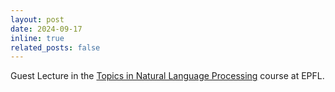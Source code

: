 ```yaml
---
layout: post
date: 2024-09-17
inline: true
related_posts: false
---
```


Guest Lecture in the <a href="https://edu.epfl.ch/coursebook/en/topics-in-natural-language-processing-CS-612">Topics in Natural Language Processing</a> course at EPFL. 
